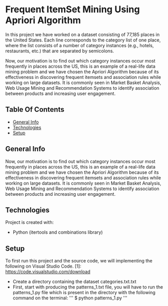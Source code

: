 # Frequent ItemSet Mining Using Apriori Algorithm

In this project we have worked on a dataset consisting of 77,185 places in the United States. 
Each line corresponds to the category list of one place, where the list consists of a number of category 
instances (e.g., hotels, restaurants, etc.) that are separated by semicolons.

Now, our motivation is to find out which category instances occur most frequently in places across the US, this is an example of a real-life data mining problem
and we have chosen the Apriori Algorithm because of its effectiveness in discovering frequent itemsets and association rules while working on large datasets.
It is commonly seen in Market Basket Analysis, Web Usage Mining and Recommendation Systems to identify association between products and increasing user
engagement.
## Table Of Contents
* [General Info](#general-info)
* [Technologies](#technologies)
* [Setup](#setup)

## General Info
Now, our motivation is to find out which category instances occur most frequently in places across the US, this is an example of a real-life data mining problem
and we have chosen the Apriori Algorithm because of its effectiveness in discovering frequent itemsets and association rules while working on large datasets.
It is commonly seen in Market Basket Analysis, Web Usage Mining and Recommendation Systems to identify association between products and increasing user
engagement.
## Technologies
Project is created with:
* Python (itertools and combinations library)

## Setup
To first run this project and the source code, we will implementing the following on Visual Studio Code.
[1]: https://code.visualstudio.com/download 

* Create a directory containing the dataset categories.txt.txt
* First, start with producing the patterns_1.txt file, you will have to run the patterns_1.py file which is present in the directory with the following command on the terminal:
'''
  $ python patterns_1.py
'''



